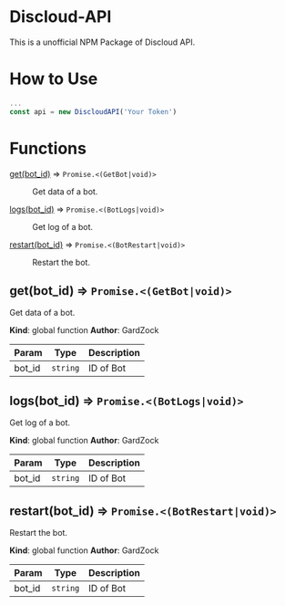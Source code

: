 # Discloud-API
This is a unofficial NPM Package of Discloud API.

# How to Use
```js
...
const api = new DiscloudAPI('Your Token')
```

# Functions

<dl>
<dt><a href="#get">get(bot_id)</a> ⇒ <code>Promise.&lt;(GetBot|void)&gt;</code></dt>
<dd><p>Get data of a bot.</p>
</dd>
<dt><a href="#logs">logs(bot_id)</a> ⇒ <code>Promise.&lt;(BotLogs|void)&gt;</code></dt>
<dd><p>Get log of a bot.</p>
</dd>
<dt><a href="#restart">restart(bot_id)</a> ⇒ <code>Promise.&lt;(BotRestart|void)&gt;</code></dt>
<dd><p>Restart the bot.</p>
</dd>
</dl>

<a name="get"></a>

## get(bot_id) ⇒ <code>Promise.&lt;(GetBot\|void)&gt;</code>
Get data of a bot.

**Kind**: global function
**Author**: GardZock

| Param | Type | Description |
| --- | --- | --- |
| bot_id | <code>string</code> | ID of Bot |

<a name="logs"></a>

## logs(bot_id) ⇒ <code>Promise.&lt;(BotLogs\|void)&gt;</code>
Get log of a bot.

**Kind**: global function
**Author**: GardZock

| Param | Type | Description |
| --- | --- | --- |
| bot_id | <code>string</code> | ID of Bot |

<a name="restart"></a>

## restart(bot_id) ⇒ <code>Promise.&lt;(BotRestart\|void)&gt;</code>
Restart the bot.

**Kind**: global function
**Author**: GardZock

| Param | Type | Description |
| --- | --- | --- |
| bot_id | <code>string</code> | ID of Bot |